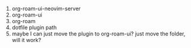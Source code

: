 1. org-roam-ui-neovim-server
2. org-roam-ui
3. org-roam
4. dotfile plugin path
5. maybe I can just move the plugin to org-roam-ui? just move the folder, will it work?
